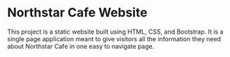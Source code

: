 # Northstar Cafe Website
This project is a static website built using HTML, CSS, and Bootstrap. It is a single page application meant to give visitors all the information they need about Northstar Cafe in one easy to navigate page.

